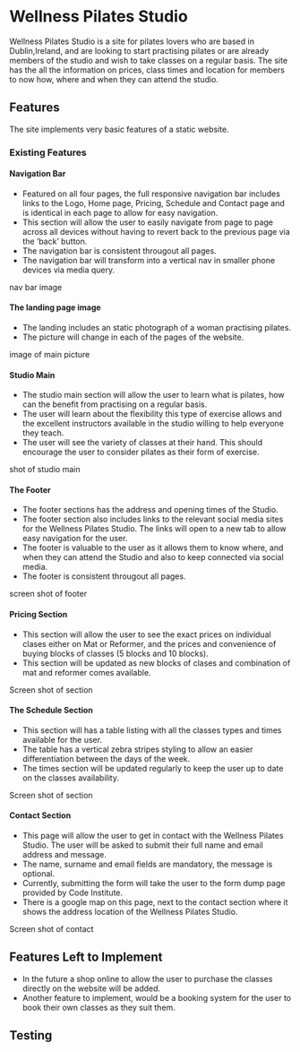 # Wellness Pilates Studio

Wellness Pilates Studio is a site for pilates lovers who are based in Dublin,Ireland, and are looking to start practising pilates or are already members of the studio and wish to take classes on a regular basis. The site has the all the information on prices, class times and location for members to now how, where and when they can attend the studio. 

## Features

The site implements very basic features of a static website.

### Existing Features
#### **Navigation Bar**

- Featured on all four pages, the full responsive navigation bar includes links to the Logo, Home page, Pricing, Schedule and Contact page and is identical in each page to allow for easy navigation.
- This section will allow the user to easily navigate from page to page across all devices without having to revert back to the previous page via the ‘back’ button.
- The navigation bar is consistent througout all pages.
- The navigation bar will transform into a vertical nav in smaller phone devices via media query.

nav bar image

#### **The landing page image**
- The landing includes an static photograph of a woman practising pilates.
- The picture will change in each of the pages of the website.

image of main picture

#### **Studio Main**
- The studio main section will allow the user to learn what is pilates, how can the benefit from practising on a regular basis.
- The user will learn about the flexibility this type of exercise allows and the excellent instructors available in the studio willing to help everyone they teach. 
- The user will see the variety of classes at their hand. This should encourage the user to consider pilates as their form of exercise.

shot of studio main

#### **The Footer**
- The footer sections has the address and opening times of the Studio.
- The footer section also includes links to the relevant social media sites for the Wellness Pilates Studio. The links will open to a new tab to allow easy navigation for the user.
- The footer is valuable to the user as it allows them to know where, and when they can attend the Studio and also to keep connected via social media.
- The footer is consistent througout all pages.

screen shot of footer

#### **Pricing Section**
- This section will allow the user to see the exact prices on individual clases either on Mat or Reformer, and the prices and convenience of buying blocks of classes (5 blocks and 10 blocks).  
- This section will be updated as new blocks of clases and combination of mat and reformer comes available.

Screen shot of section

#### **The Schedule Section**
- This section will has a table listing with  all the classes types and times available for the user.
- The table has a vertical zebra stripes  styling to allow an easier differentiation between the days of the week.
- The times section will be updated regularly to keep the user up to date on the classes availability.
 
Screen shot of section

#### **Contact Section** 
- This page will allow the user to get in contact with the Wellness Pilates Studio. The user will be asked to submit their full name and email address and message.
- The name, surname and email fields are mandatory, the message is optional.
- Currently, submitting the form will take the user to the form dump page provided by Code Institute.
- There is a google map on this page, next to the contact section where it shows the address location of the Wellness Pilates Studio.

Screen shot of contact

## Features Left to Implement
- In the future a shop online to allow the user to purchase the classes directly on the website will be added.
- Another feature to implement, would be a booking system for the user to book their own classes as they suit them. 

## Testing








